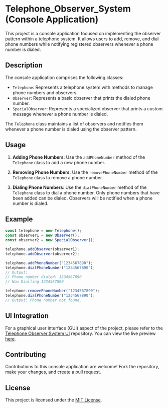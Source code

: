 # Telephone_Observer_System (Console Application)

This project is a console application focused on implementing the observer pattern within a telephone system. It allows users to add, remove, and dial phone numbers while notifying registered observers whenever a phone number is dialed.

## Description

The console application comprises the following classes:

- `Telephone`: Represents a telephone system with methods to manage phone numbers and observers.
- `Observer`: Represents a basic observer that prints the dialed phone number.
- `SpecialObserver`: Represents a specialized observer that prints a custom message whenever a phone number is dialed.

The `Telephone` class maintains a list of observers and notifies them whenever a phone number is dialed using the observer pattern.

## Usage

1. **Adding Phone Numbers**: Use the `addPhoneNumber` method of the `Telephone` class to add a new phone number.

2. **Removing Phone Numbers**: Use the `removePhoneNumber` method of the `Telephone` class to remove a phone number.

3. **Dialing Phone Numbers**: Use the `dialPhoneNumber` method of the `Telephone` class to dial a phone number. Only phone numbers that have been added can be dialed. Observers will be notified when a phone number is dialed.

## Example

```javascript
const telephone = new Telephone();
const observer1 = new Observer();
const observer2 = new SpecialObserver();

telephone.addObserver(observer1);
telephone.addObserver(observer2);

telephone.addPhoneNumber("1234567890");
telephone.dialPhoneNumber("1234567890");
// Output:
// Phone number dialed: 1234567890
// Now Dialling 1234567890

telephone.removePhoneNumber("1234567890");
telephone.dialPhoneNumber("1234567890");
// Output: Phone number not found.
```

## UI Integration

For a graphical user interface (GUI) aspect of the project, please refer to the [Telephone Observer System UI](https://github.com/Ozioma45/Telephone_Observer_System) repository. You can view the live preview [here](https://ozioma45.github.io/Telephone_Observer_System/).

## Contributing

Contributions to this console application are welcome! Fork the repository, make your changes, and create a pull request.

## License

This project is licensed under the [MIT License](LICENSE).
